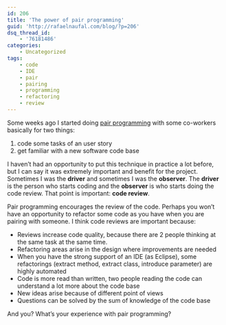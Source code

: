 ```yaml
---
id: 206
title: 'The power of pair programming'
guid: 'http://rafaelnaufal.com/blog/?p=206'
dsq_thread_id:
    - '76181486'
categories:
    - Uncategorized
tags:
    - code
    - IDE
    - pair
    - pairing
    - programming
    - refactoring
    - review
---
```


Some weeks ago I started doing [pair programming](http://en.wikipedia.org/wiki/Pair_programming) with some co-workers basically for two things:

1. code some tasks of an user story
2. get familiar with a new software code base

I haven’t had an opportunity to put this technique in practice a lot before, but I can say it was extremely important and benefit for the project. Sometimes I was the **driver** and sometimes I was the **observer**. The **driver** is the person who starts coding and the **observer** is who starts doing the code review. That point is important: **code review**.

Pair programming encourages the review of the code. Perhaps you won’t have an opportunity to refactor some code as you have when you are pairing with someone. I think code reviews are important because:

- Reviews increase code quality, because there are 2 people thinking at the same task at the same time.
- Refactoring areas arise in the design where improvements are needed
- When you have the strong support of an IDE (as Eclipse), some refactorings (extract method, extract class, introduce parameter) are highly automated
- Code is more read than written, two people reading the code can understand a lot more about the code base
- New ideas arise because of different point of views
- Questions can be solved by the sum of knowledge of the code base

And you? What’s your experience with pair programming?